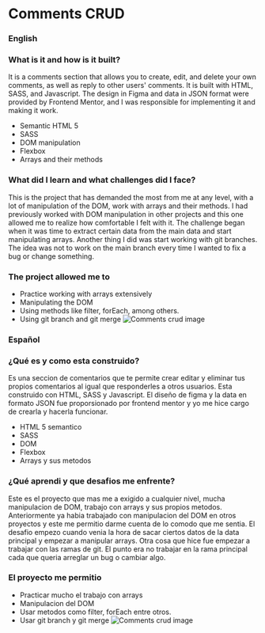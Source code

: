 # Comments CRUD
### English
### What is it and how is it built?
It is a comments section that allows you to create, edit, and delete your own comments, as well as reply to other users' comments. It is built with HTML, SASS, and Javascript. The design in Figma and data in JSON format were provided by Frontend Mentor, and I was responsible for implementing it and making it work.
- Semantic HTML 5
- SASS
- DOM manipulation
- Flexbox
- Arrays and their methods

### What did I learn and what challenges did I face?
This is the project that has demanded the most from me at any level, with a lot of manipulation of the DOM, work with arrays and their methods. I had previously worked with DOM manipulation in other projects and this one allowed me to realize how comfortable I felt with it. The challenge began when it was time to extract certain data from the main data and start manipulating arrays. Another thing I did was start working with git branches. The idea was not to work on the main branch every time I wanted to fix a bug or change something.


### The project allowed me to
- Practice working with arrays extensively
- Manipulating the DOM
- Using methods like filter, forEach, among others.
- Using git branch and git merge
![Comments crud image](https://res.cloudinary.com/dwdz4mn27/image/upload/v1682554950/CommentsDesktop_kqvoln.png)


### Español
### ¿Qué es y como esta construido?
Es una seccion de comentarios que te permite crear editar y eliminar tus propios comentarios al igual que
responderles a otros usuarios. Esta construido con HTML, SASS y Javascript. El diseño de figma y la data en formato JSON
fue proporsionado por frontend mentor y yo me hice cargo de crearla y hacerla funcionar.
- HTML 5 semantico
- SASS
- DOM
- Flexbox
- Arrays y sus metodos
### ¿Qué aprendi y que desafios me enfrente?
Este es el proyecto que mas me a exigido a cualquier nivel, mucha manipulacion de DOM, trabajo con arrays
y sus propios metodos. Anteriormente ya habia trabajado con manipulacion del DOM en otros proyectos y este me 
permitio darme cuenta de lo comodo que me sentia. El desafio empezo cuando venia la hora de sacar ciertos datos de la data principal y empezar a manipular arrays.
Otra cosa que hice fue empezar a trabajar con las ramas de git. El punto era no trabajar en la rama principal cada que queria arreglar un bug o cambiar algo.
### El proyecto me permitio
- Practicar mucho el trabajo con arrays
- Manipulacion del DOM
- Usar metodos como filter, forEach entre otros.
- Usar git branch y git merge
![Comments crud image](https://res.cloudinary.com/dwdz4mn27/image/upload/v1682554950/CommentsDesktop_kqvoln.png)
